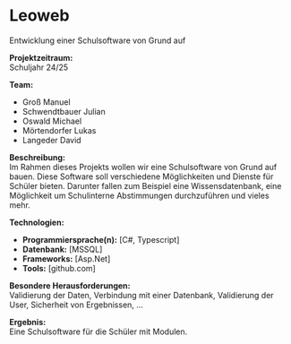 # Leoweb
Entwicklung einer Schulsoftware von Grund auf

**Projektzeitraum:**  
Schuljahr 24/25

**Team:**
- Groß Manuel
- Schwendtbauer Julian
- Oswald Michael
- Mörtendorfer Lukas
- Langeder David

**Beschreibung:**  
Im Rahmen dieses Projekts wollen wir eine Schulsoftware von Grund auf bauen. Diese Software soll verschiedene Möglichkeiten und Dienste für Schüler bieten. Darunter fallen zum Beispiel eine Wissensdatenbank, eine Möglichkeit um Schulinterne Abstimmungen durchzuführen und vieles mehr.

**Technologien:**

- **Programmiersprache(n):** [C#, Typescript]
- **Datenbank:** [MSSQL]
- **Frameworks:** [Asp.Net]
- **Tools:** [github.com]

**Besondere Herausforderungen:**  
Validierung der Daten, Verbindung mit einer Datenbank, Validierung der User, Sicherheit von Ergebnissen, ...

**Ergebnis:**  
Eine Schulsoftware für die Schüler mit Modulen.
